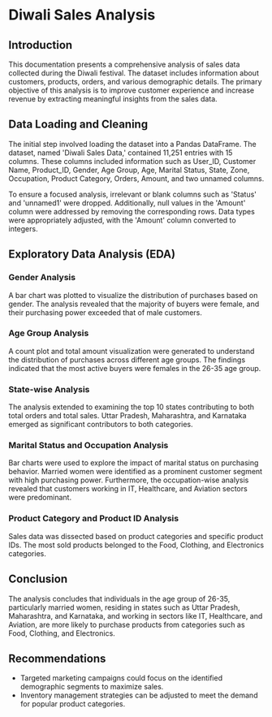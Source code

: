# Diwali Sales Analysis

## Introduction

This documentation presents a comprehensive analysis of sales data collected during the Diwali festival. The dataset includes information about customers, products, orders, and various demographic details. The primary objective of this analysis is to improve customer experience and increase revenue by extracting meaningful insights from the sales data.

## Data Loading and Cleaning

The initial step involved loading the dataset into a Pandas DataFrame. The dataset, named 'Diwali Sales Data,' contained 11,251 entries with 15 columns. These columns included information such as User_ID, Customer Name, Product_ID, Gender, Age Group, Age, Marital Status, State, Zone, Occupation, Product Category, Orders, Amount, and two unnamed columns.

To ensure a focused analysis, irrelevant or blank columns such as 'Status' and 'unnamed1' were dropped. Additionally, null values in the 'Amount' column were addressed by removing the corresponding rows. Data types were appropriately adjusted, with the 'Amount' column converted to integers.

## Exploratory Data Analysis (EDA)

### Gender Analysis

A bar chart was plotted to visualize the distribution of purchases based on gender. The analysis revealed that the majority of buyers were female, and their purchasing power exceeded that of male customers.

### Age Group Analysis

A count plot and total amount visualization were generated to understand the distribution of purchases across different age groups. The findings indicated that the most active buyers were females in the 26-35 age group.

### State-wise Analysis

The analysis extended to examining the top 10 states contributing to both total orders and total sales. Uttar Pradesh, Maharashtra, and Karnataka emerged as significant contributors to both categories.

### Marital Status and Occupation Analysis

Bar charts were used to explore the impact of marital status on purchasing behavior. Married women were identified as a prominent customer segment with high purchasing power. Furthermore, the occupation-wise analysis revealed that customers working in IT, Healthcare, and Aviation sectors were predominant.

### Product Category and Product ID Analysis

Sales data was dissected based on product categories and specific product IDs. The most sold products belonged to the Food, Clothing, and Electronics categories.

## Conclusion

The analysis concludes that individuals in the age group of 26-35, particularly married women, residing in states such as Uttar Pradesh, Maharashtra, and Karnataka, and working in sectors like IT, Healthcare, and Aviation, are more likely to purchase products from categories such as Food, Clothing, and Electronics.

## Recommendations

- Targeted marketing campaigns could focus on the identified demographic segments to maximize sales.
- Inventory management strategies can be adjusted to meet the demand for popular product categories.
